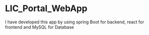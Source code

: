 # LIC_Portal_WebApp
I have developed this app by using spring Boot for backend, react for frontend and MySQL for Database

